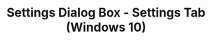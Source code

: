 ---
title: Settings Dialog Box - Settings Tab (Windows 10)
description: To display the Settings dialog box, in Application Compatibility Manager (ACM), on the Tools menu, click Settings.
redirect_url: https://technet.microsoft.com/itpro/windows/deploy/manage-windows-upgrades-with-upgrade-analytics
---